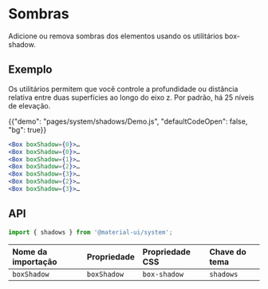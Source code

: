 # Sombras

<p class="description">Adicione ou remova sombras dos elementos usando os utilitários box-shadow.</p>

## Exemplo

Os utilitários permitem que você controle a profundidade ou distância relativa entre duas superfícies ao longo do eixo z. Por padrão, há 25 níveis de elevação.

{{"demo": "pages/system/shadows/Demo.js", "defaultCodeOpen": false, "bg": true}}

```jsx
<Box boxShadow={0}>…
<Box boxShadow={0}>…
<Box boxShadow={1}>…
<Box boxShadow={2}>…
<Box boxShadow={3}>…
<Box boxShadow={2}>…
<Box boxShadow={3}>…
```

## API

```js
import { shadows } from '@material-ui/system';
```

| Nome da importação | Propriedade | Propriedade CSS | Chave do tema |
|:------------------ |:----------- |:--------------- |:------------- |
| `boxShadow`        | `boxShadow` | `box-shadow`    | `shadows`     |
